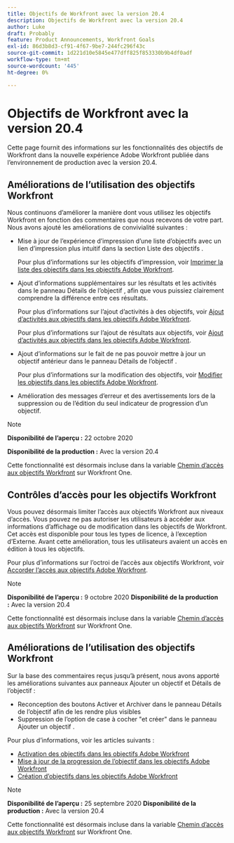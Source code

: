 ```yaml
---
title: Objectifs de Workfront avec la version 20.4
description: Objectifs de Workfront avec la version 20.4
author: Luke
draft: Probably
feature: Product Announcements, Workfront Goals
exl-id: 86d3b8d3-cf91-4f67-9be7-244fc296f43c
source-git-commit: 1d221d10e5845e477dff825f853330b9b4df0adf
workflow-type: tm+mt
source-wordcount: '445'
ht-degree: 0%

---
```


# Objectifs de Workfront avec la version 20.4

Cette page fournit des informations sur les fonctionnalités des objectifs de Workfront dans la nouvelle expérience Adobe Workfront publiée dans l’environnement de production avec la version 20.4.

## Améliorations de l’utilisation des objectifs Workfront

Nous continuons d’améliorer la manière dont vous utilisez les objectifs Workfront en fonction des commentaires que nous recevons de votre part. Nous avons ajouté les améliorations de convivialité suivantes :

* Mise à jour de l’expérience d’impression d’une liste d’objectifs avec un lien d’impression plus intuitif dans la section Liste des objectifs .

   Pour plus d’informations sur les objectifs d’impression, voir [Imprimer la liste des objectifs dans les objectifs Adobe Workfront](../../../workfront-goals/goal-management/print-the-goal-list.md).

* Ajout d’informations supplémentaires sur les résultats et les activités dans le panneau Détails de l’objectif , afin que vous puissiez clairement comprendre la différence entre ces résultats.

   Pour plus d’informations sur l’ajout d’activités à des objectifs, voir [Ajout d’activités aux objectifs dans les objectifs Adobe Workfront](../../../workfront-goals/results-and-activities/add-activities-to-goals.md).

   Pour plus d’informations sur l’ajout de résultats aux objectifs, voir [Ajout d’activités aux objectifs dans les objectifs Adobe Workfront](../../../workfront-goals/results-and-activities/add-activities-to-goals.md).

* Ajout d’informations sur le fait de ne pas pouvoir mettre à jour un objectif antérieur dans le panneau Détails de l’objectif .

   Pour plus d’informations sur la modification des objectifs, voir [Modifier les objectifs dans les objectifs Adobe Workfront](../../../workfront-goals/goal-management/edit-goals.md).

* Amélioration des messages d’erreur et des avertissements lors de la suppression ou de l’édition du seul indicateur de progression d’un objectif.

>[!NOTE]
>
>**Disponibilité de l’aperçu :** 22 octobre 2020
>
>**Disponibilité de la production :** Avec la version 20.4

Cette fonctionnalité est désormais incluse dans la variable [Chemin d’accès aux objectifs Workfront](https://one.workfront.com/s/getting-started?tabset-9473f=c292c) sur Workfront One.

## Contrôles d’accès pour les objectifs Workfront

Vous pouvez désormais limiter l’accès aux objectifs Workfront aux niveaux d’accès. Vous pouvez ne pas autoriser les utilisateurs à accéder aux informations d’affichage ou de modification dans les objectifs de Workfront. Cet accès est disponible pour tous les types de licence, à l’exception d’Externe. Avant cette amélioration, tous les utilisateurs avaient un accès en édition à tous les objectifs.

Pour plus d’informations sur l’octroi de l’accès aux objectifs Workfront, voir [Accorder l’accès aux objectifs Adobe Workfront](../../../administration-and-setup/add-users/configure-and-grant-access/grant-access-goals.md).

>[!NOTE]
**Disponibilité de l’aperçu :** 9 octobre 2020
**Disponibilité de la production :** Avec la version 20.4

Cette fonctionnalité est désormais incluse dans la variable [Chemin d’accès aux objectifs Workfront](https://one.workfront.com/s/getting-started?tabset-9473f=c292c) sur Workfront One.

## Améliorations de l’utilisation des objectifs Workfront

Sur la base des commentaires reçus jusqu’à présent, nous avons apporté les améliorations suivantes aux panneaux Ajouter un objectif et Détails de l’objectif :

* Reconception des boutons Activer et Archiver dans le panneau Détails de l’objectif afin de les rendre plus visibles 
* Suppression de l’option de case à cocher &quot;et créer&quot; dans le panneau Ajouter un objectif .

Pour plus d’informations, voir les articles suivants :

* [Activation des objectifs dans les objectifs Adobe Workfront](../../../workfront-goals/goal-management/activate-goals.md)
* [Mise à jour de la progression de l’objectif dans les objectifs Adobe Workfront](../../../workfront-goals/goal-review-and-workfront-goals-sections/check-in-goals.md)
* [Création d’objectifs dans les objectifs Adobe Workfront](../../../workfront-goals/goal-management/create-goals.md)

>[!NOTE]
**Disponibilité de l’aperçu :** 25 septembre 2020
**Disponibilité de la production :** Avec la version 20.4

Cette fonctionnalité est désormais incluse dans la variable [Chemin d’accès aux objectifs Workfront](https://one.workfront.com/s/getting-started?tabset-9473f=c292c) sur Workfront One.
